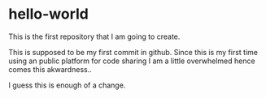 # hello-world
This is the first repository that I am going to create.

This is supposed to be my first commit in github.
Since this is my first time using an public platform for code sharing I am a little overwhelmed hence comes this akwardness..

I guess this is enough of a change.
